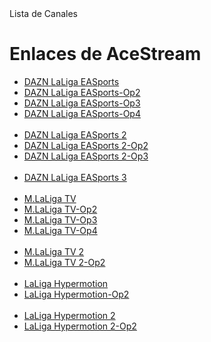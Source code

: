 <!DOCTYPE html>
<html lang="es">
<head>
    <meta charset="UTF-8">
Lista de Canales
</head>
<body>
    <h1>Enlaces de AceStream</h1>
    <ul>
        <li><a href="https://tinyurl.com/DAZN-LaLigaEASports">DAZN LaLiga EASports</a></li>
        <li><a href="https://tinyurl.com/DAZN-LaLigaEASports-Op2">DAZN LaLiga EASports-Op2</a></li>
        <li><a href="https://tinyurl.com/DAZN-LaLigaEASports-Op3">DAZN LaLiga EASports-Op3</a></li>
        <li><a href="https://tinyurl.com/DAZN-LaLigaEASports-Op4">DAZN LaLiga EASports-Op4</a></li>
        <br>
        <li><a href="https://tinyurl.com/DAZN-LaLigaEASports2">DAZN LaLiga EASports 2</a></li>
        <li><a href="https://tinyurl.com/DAZN-LaLigaEASports2-Op2">DAZN LaLiga EASports 2-Op2</a></li>
        <li><a href="https://tinyurl.com/DAZN-LaLigaEASports2-Op3">DAZN LaLiga EASports 2-Op3</a></li>
        <br>
        <li><a href="https://tinyurl.com/DAZN-LaLigaEASports3">DAZN LaLiga EASports 3</a></li>
        <br>
        <li><a href="https://tinyurl.com/MovLaLiga">M.LaLiga TV</a></li>
        <li><a href="https://tinyurl.com/MovLaLiga-Op2">M.LaLiga TV-Op2</a></li>
        <li><a href="https://tinyurl.com/MovLaLiga-Op3">M.LaLiga TV-Op3</a></li>
        <li><a href="https://tinyurl.com/MovLaLiga-Op4">M.LaLiga TV-Op4</a></li>
        <br>
        <li><a href="https://tinyurl.com/MovLaLiga-2">M.LaLiga TV 2</a></li>
        <li><a href="https://tinyurl.com/MovLaLiga-2-Op2">M.LaLiga TV 2-Op2</a></li>
        <br>
        <li><a href="https://tinyurl.com/LaLiga-Hypermotion-Op1">LaLiga Hypermotion</a></li>
        <li><a href="https://tinyurl.com/LaLiga-Hypermotion">LaLiga Hypermotion-Op2</a></li>
        <br>
        <li><a href="https://tinyurl.com/LaLiga-Hypermotion-2">LaLiga Hypermotion 2</a></li>
        <li><a href="https://tinyurl.com/LaLiga-Hypermotion-2-Op2">LaLiga Hypermotion 2-Op2</a></li>
    </ul>
</body>
</html>

